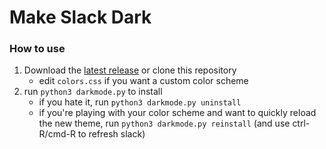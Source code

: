 # Make Slack Dark
### How to use
1. Download the [latest release](https://github.com/DariusMiu/Slack-Dark-Mode/releases) or clone this repository
	- edit `colors.css` if you want a custom color scheme
2. run `python3 darkmode.py` to install
	- if you hate it, run `python3 darkmode.py uninstall`
	- if you're playing with your color scheme and want to quickly reload the new theme, run `python3 darkmode.py reinstall` (and use ctrl-R/cmd-R to refresh slack)
